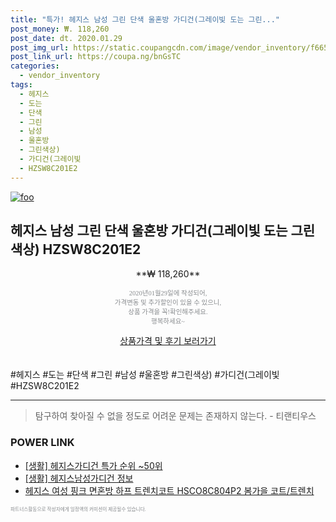 ```yaml
--- 
title: "특가! 헤지스 남성 그린 단색 울혼방 가디건(그레이빛 도는 그린..." 
post_money: ₩. 118,260 
post_date: dt. 2020.01.29 
post_img_url: https://static.coupangcdn.com/image/vendor_inventory/f665/de09a7aaa9ab84e44b7e41e7092c87d3ef36e965c9fe5cd64d5be466ddd4.jpg 
post_link_url: https://coupa.ng/bnGsTC 
categories: 
  - vendor_inventory 
tags: 
  - 헤지스 
  - 도는 
  - 단색 
  - 그린 
  - 남성 
  - 울혼방 
  - 그린색상) 
  - 가디건(그레이빛 
  - HZSW8C201E2 
--- 
```

[![foo](https://static.coupangcdn.com/image/vendor_inventory/f665/de09a7aaa9ab84e44b7e41e7092c87d3ef36e965c9fe5cd64d5be466ddd4.jpg)](https://coupa.ng/bnGsTC) 

## 헤지스 남성 그린 단색 울혼방 가디건(그레이빛 도는 그린색상) HZSW8C201E2 
<p style="text-align: center;">**₩ 118,260**</p> 
<p style="text-align: center;"><span style="color: #898c8f; font-family: Georgia,Times,serif; font-size: 0.75em;">2020년01월29일에 작성되어, <br>가격변동 및 추가할인이 있을 수 있으니,<br> 상품 가격을 꼭!확인해주세요.<br>행복하세요~</span> 
</p>	 
<div markdown="0" style="text-align: center;"><a href="https://coupa.ng/bnGsTC" class="btn btn--success">상품가격 및 후기 보러가기</a></div> 
<br><br> 
  #헤지스 #도는 #단색 #그린 #남성 #울혼방 #그린색상) #가디건(그레이빛 #HZSW8C201E2 
<hr> 

> 탐구하여 찾아질 수 없을 정도로 어려운 문제는 존재하지 않는다. - 티랜티우스 


### POWER LINK

* <a href="https://blog.naver.com/sakai111/221788275967" target="_blank"> [생활] 헤지스가디건 특가 순위 ~50위</a>
* <a href="https://blog.naver.com/santokki14/221770848730" target="_blank"> [생활] 헤지스남성가디건 정보 </a>
* <a href="https://blog.naver.com/fasyy4321/221787182951" target="_blank">헤지스 여성 핑크 면혼방 하프 트렌치코트 HSCO8C804P2 봄가을 코트/트렌치</a>

<span style="color: #898c8f; font-family: Georgia,Times,serif; font-size: 0.55em;">파트너스활동으로 작성자에게 일정액의 커미션이 제공될수 있습니다.</span> 
